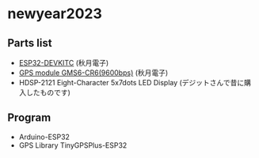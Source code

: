 # newyear2023

## Parts list
* [ESP32-DEVKITC](https://akizukidenshi.com/catalog/g/gM-11819/) (秋月電子)
* [GPS module GMS6-CR6(9600bps)](https://akizukidenshi.com/catalog/g/gM-09252/) (秋月電子)
* HDSP-2121 Eight-Character 5x7dots LED Display (デジットさんで昔に購入したものです)

## Program
* Arduino-ESP32
* GPS Library TinyGPSPlus-ESP32
